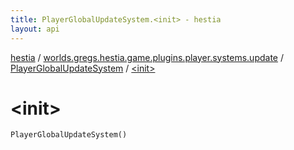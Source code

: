 ```yaml
---
title: PlayerGlobalUpdateSystem.<init> - hestia
layout: api
---
```


<div class='api-docs-breadcrumbs'><a href="../../index.html">hestia</a> / <a href="../index.html">worlds.gregs.hestia.game.plugins.player.systems.update</a> / <a href="index.html">PlayerGlobalUpdateSystem</a> / <a href="./-init-.html">&lt;init&gt;</a></div>

# &lt;init&gt;

<div class="signature"><code><span class="identifier">PlayerGlobalUpdateSystem</span><span class="symbol">(</span><span class="symbol">)</span></code></div>
